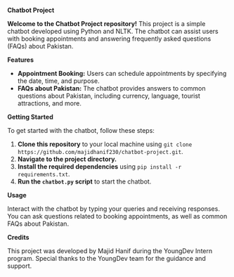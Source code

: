 **Chatbot Project**

**Welcome to the Chatbot Project repository!** This project is a simple chatbot developed using Python and NLTK. The chatbot can assist users with booking appointments and answering frequently asked questions (FAQs) about Pakistan.

**Features**

- **Appointment Booking:** Users can schedule appointments by specifying the date, time, and purpose.
- **FAQs about Pakistan:** The chatbot provides answers to common questions about Pakistan, including currency, language, tourist attractions, and more.

**Getting Started**

To get started with the chatbot, follow these steps:

1. **Clone this repository** to your local machine using `git clone https://github.com/majidhanif230/chatbot-project.git`.
2. **Navigate to the project directory.**
3. **Install the required dependencies** using `pip install -r requirements.txt`.
4. **Run the `chatbot.py` script** to start the chatbot.

**Usage**

Interact with the chatbot by typing your queries and receiving responses. You can ask questions related to booking appointments, as well as common FAQs about Pakistan.

**Credits**

This project was developed by Majid Hanif during the YoungDev Intern program. Special thanks to the YoungDev team for the guidance and support.
